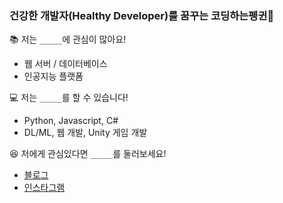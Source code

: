 ### 건강한 개발자(Healthy Developer)를 꿈꾸는 코딩하는펭귄🐧



📚 저는 `_____`에 관심이 많아요!
* 웹 서버 / 데이터베이스
* 인공지능 플랫폼



💻 저는 `_____`를 할 수 있습니다!
* Python, Javascript, C#
* DL/ML, 웹 개발, Unity 게임 개발



😆 저에게 관심있다면 `_____`를 둘러보세요!
* [블로그](https://cooding-penguin.netlify.app/)
* [인스타그램](https://www.instagram.com/cooding_penguin/)
